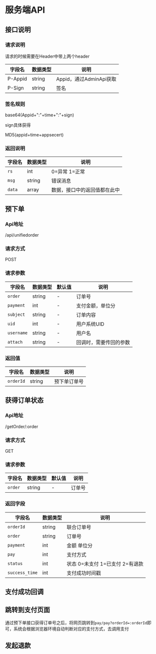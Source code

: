 # 服务端API
## 接口说明
### 请求说明
 请求的时候需要在Header中带上两个header

| 字段名 | 数据类型 | 说明 |
| ----- | ------- | --- |
|P-Appid|string| Appid，通过AdminApi获取|
|P-Sign|string|签名|

### 签名规则
base64(Appid+":"+time+":"+sign)

sign具体获得

MD5(appid+time+appsecert)

### 返回说明
| 字段名 | 数据类型 | 说明 |
| ----- | ------- | --- |
| `rs`|int | 0=异常 1=正常|
| `msg`|string|错误消息|
|`data`| array| 数据，接口中的返回值都在此中|

## 预下单
### Api地址
/api/unifiedorder

### 请求方式
POST

### 请求参数
| 字段名 | 数据类型 | 默认值 | 说明 |
| ----- | ------- | ----- | --- |
| `order` | string | - | 订单号 |
| `payment` | int | - | 支付金额，单位分 |
| `subject` | string| - | 订单内容|
|`uid` | int | - |用户系统UID|
| `username` | string | - | 用户名|
| `attach` | string | - | 回调时，需要传回的参数|

### 返回值
| 字段名 | 数据类型 | 说明 |
| ----- | ------- | --- |
| `orderId`|string | 预下单订单号|

## 获得订单状态
### Api地址
/getOrder/:order

### 请求方式
GET

### 请求参数
| 字段名 | 数据类型 | 默认值 | 说明 |
| ----- | ------- | ----- | --- |
| `order` | string | - | 订单号| 

### 返回字段
| 字段名 | 数据类型 | 说明|
| ----- | ------- | --- |
|`orderId`|string|联合订单号|
|`order`|string|订单号|
|`payment`| int|金额 单位分|
|`pay`|int|支付方式|
|`status`|int|状态 0=未支付 1=已支付 2=有退款|
|`success_time`|int|支付成功时间戳|

## 支付成功回调


## 跳转到支付页面
通过预下单接口获得订单号之后，将网页跳转到``pay/pay?orderId=:orderId``即可，系统会根据浏览器环境自动判断对应的支付方式，去调用支付

## 发起退款